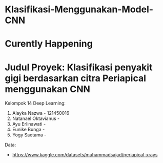 # Klasifikasi-Menggunakan-Model-CNN

# Curently Happening

# Judul Proyek: Klasifikasi penyakit gigi berdasarkan citra Periapical menggunakan CNN

Kelompok 14 Deep Learning:
1. Alayka Nazwa - 121450016
2. Natanael Oktavianus - 
3. Ayu Erlinawati -
4. Eunike Bunga -
5. Yogy Saetama -

Data:
- https://www.kaggle.com/datasets/muhammadsajad/periapical-xrays


